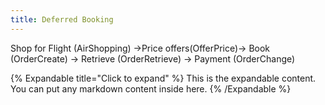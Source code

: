 ```yaml
---
title: Deferred Booking
---
```


Shop for Flight (AirShopping) →Price offers(OfferPrice)→ Book (OrderCreate) → Retrieve (OrderRetrieve) → Payment (OrderChange)

{% Expandable title="Click to expand" %}
This is the expandable content. You can put any markdown content inside here.
{% /Expandable %}
